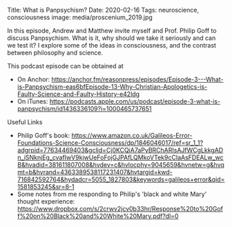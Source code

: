 Title: What is Panpsychism?
Date: 2020-02-16
Tags: neuroscience, consciousness
image: media/proscenium_2019.jpg

In this episode, Andrew and Matthew invite myself and Prof. Philip Goff to discuss Panpsychism. What is it, why should we take it seriously and can we test it?  I explore some of the ideas in consciousness, and the contrast between philosophy and science.


This podcast episode can be obtained at

* On Anchor: https://anchor.fm/reasonpress/episodes/Episode-3---What-is-Panpsychism-eas6bfEpisode-13-Why-Christian-Apologetics-is-Faulty-Science-and-Faulty-History-e42ldg
* On iTunes: https://podcasts.apple.com/us/podcast/episode-3-what-is-panpsychism/id1436336109?i=1000465737651

Useful Links

* Philip Goff's book: https://www.amazon.co.uk/Galileos-Error-Foundations-Science-Consciousness/dp/1846046017/ref=sr_1_1?adgrpid=77634469403&gclid=Cj0KCQiA7aPyBRChARIsAJfWCgLkkgADn_iSNknjEg_cvafIwV9kjwUeFoFojGJPAfLQMkoVTek9cCIaAsFDEALw_wcB&hvadid=381611807008&hvdev=c&hvlocphy=9045659&hvnetw=g&hvqmt=b&hvrand=4363389538117231407&hvtargid=kwd-716842592764&hydadcr=5055_1827803&keywords=galileos+error&qid=1581853245&sr=8-1
* Some notes from me responding to Philip's 'black and white Mary' thought experience: https://www.dropbox.com/s/2crwv2jcv0b33hr/Response%20to%20Goff%20on%20Black%20and%20White%20Mary.pdf?dl=0 

